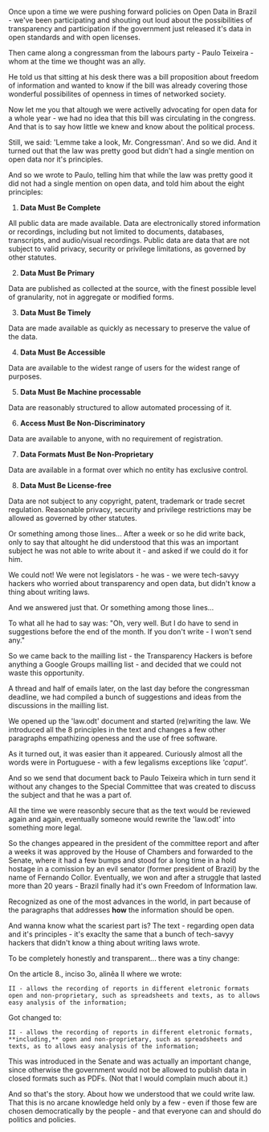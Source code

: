 Once upon a time we were pushing forward policies on Open Data in Brazil - we've been participating and shouting out loud about the possibilities of transparency and participation if the government just released it's data in open standards and with open licenses.

Then came along a congressman from the labours party - Paulo Teixeira - whom at the time we thought was an ally.

He told us that sitting at his desk there was a bill proposition about freedom of information and wanted to know if the bill was already covering those wonderful possibilites of openness in times of networked society.

Now let me you that altough we were activelly advocating for open data for a whole year - we had no idea that this bill was circulating in the congress. And that is to say how little we knew and know about the political process.

Still, we said: 'Lemme take a look, Mr. Congressman'. And so we did. And it turned out that the law was pretty good but didn't had a single mention on open data nor it's principles.

And so we wrote to Paulo, telling him that while the law was pretty good it did not had a single mention on open data, and told him about the eight principles:

1. **Data Must Be Complete**

All public data are made available. Data are electronically stored information or recordings, including but not limited to documents, databases, transcripts, and audio/visual recordings. Public data are data that are not subject to valid privacy, security or privilege limitations, as governed by other statutes.

2. **Data Must Be Primary**

Data are published as collected at the source, with the finest possible level of granularity, not in aggregate or modified forms.

3. **Data Must Be Timely**

Data are made available as quickly as necessary to preserve the value of the data.

4. **Data Must Be Accessible**

Data are available to the widest range of users for the widest range of purposes.

5. **Data Must Be Machine processable**

Data are reasonably structured to allow automated processing of it.

6. **Access Must Be Non-Discriminatory**

Data are available to anyone, with no requirement of registration.

7. **Data Formats Must Be Non-Proprietary**

Data are available in a format over which no entity has exclusive control.

8. **Data Must Be License-free**

Data are not subject to any copyright, patent, trademark or trade secret regulation. Reasonable privacy, security and privilege restrictions may be allowed as governed by other statutes.

Or something among those lines...
After a week or so he did write back, only to say that altought he did understood that this was an important subject he was not able to write about it - and asked if we could do it for him.

We could not! We were not legislators - he was - we were tech-savyy hackers who worried about transparency and open data, but didn't know a thing about writing laws.

And we answered just that.
Or something among those lines...

To what all he had to say was:
"Oh, very well. But I do have to send in suggestions before the end of the month. If you don't write - I won't send any."

So we came back to the mailling list - the Transparency Hackers is before anything a Google Groups mailling list - and decided that we could not waste this opportunity.

A thread and half of emails later, on the last day before the congressman deadline, we had compiled a bunch of suggestions and ideas from the discussions in the mailling list.

We opened up the 'law.odt' document and started (re)writing the law.
We introduced all the 8 principles in the text and changes a few other paragraphs empathizing openess and the use of free software.

As it turned out, it was easier than it appeared. Curiously almost all the words were in Portuguese - with a few legalisms exceptions like *'caput'*.

And so we send that document back to Paulo Teixeira which in turn send it without any changes to the Special Committee that was created to discuss the subject and that he was a part of.

All the time we were reasonbly secure that as the text would be reviewed again and again, eventually someone would rewrite the 'law.odt' into something more legal.

So the changes appeared in the president of the committee report and after a weeks it was approved by the House of Chambers and forwarded to the Senate, where it had a few bumps and stood for a long time in a hold hostage in a comission by an evil senator (former president of Brazil) by the name of Fernando Collor. Eventually, we won and after a struggle that lasted more than 20 years - Brazil finally had it's own Freedom of Information law.

Recognized as one of the most advances in the world, in part because of the paragraphs that addresses **how** the information should be open.

And wanna know what the scariest part is? The text - regarding open data and it's principles - it's exaclty the same that a bunch of tech-savyy hackers that didn't know a thing about writing laws wrote.

To be completely honestly and transparent... there was a tiny change:

On the article 8., inciso 3o, alinêa II where we wrote:

	II - allows the recording of reports in different eletronic formats open and non-proprietary, such as spreadsheets and texts, as to allows easy analysis of the information;

Got changed to:

	II - allows the recording of reports in different eletronic formats, **including,** open and non-proprietary, such as spreadsheets and texts, as to allows easy analysis of the information;

This was introduced in the Senate and was actually an important change, since otherwise the government would not be allowed to publish data in closed formats such as PDFs. (Not that I would complain much about it.)

And so that's the story. About how we understood that we could write law. That this is no arcane knowledge held only by a few - even if those few are chosen democratically by the people - and that everyone can and should do politics and policies.